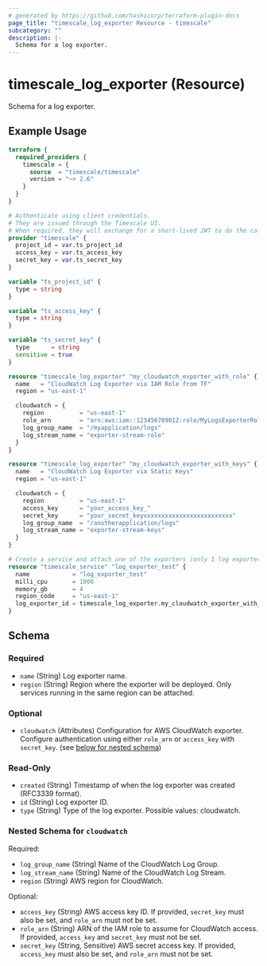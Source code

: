 ```yaml
---
# generated by https://github.com/hashicorp/terraform-plugin-docs
page_title: "timescale_log_exporter Resource - timescale"
subcategory: ""
description: |-
  Schema for a log exporter.
---
```


# timescale_log_exporter (Resource)

Schema for a log exporter.

## Example Usage

```terraform
terraform {
  required_providers {
    timescale = {
      source  = "timescale/timescale"
      version = "~> 2.6"
    }
  }
}

# Authenticate using client credentials.
# They are issued through the Timescale UI.
# When required, they will exchange for a short-lived JWT to do the calls.
provider "timescale" {
  project_id = var.ts_project_id
  access_key = var.ts_access_key
  secret_key = var.ts_secret_key
}

variable "ts_project_id" {
  type = string
}

variable "ts_access_key" {
  type = string
}

variable "ts_secret_key" {
  type      = string
  sensitive = true
}

resource "timescale_log_exporter" "my_cloudwatch_exporter_with_role" {
  name   = "CloudWatch Log Exporter via IAM Role from TF"
  region = "us-east-1"

  cloudwatch = {
    region          = "us-east-1"
    role_arn        = "arn:aws:iam::123456789012:role/MyLogsExporterRole"
    log_group_name  = "/myapplication/logs"
    log_stream_name = "exporter-stream-role"
  }
}

resource "timescale_log_exporter" "my_cloudwatch_exporter_with_keys" {
  name   = "CloudWatch Log Exporter via Static Keys"
  region = "us-east-1"

  cloudwatch = {
    region          = "us-east-1"
    access_key      = "your_access_key_"
    secret_key      = "your_secret_keyxxxxxxxxxxxxxxxxxxxxxxxxx"
    log_group_name  = "/anotherapplication/logs"
    log_stream_name = "exporter-stream-keys"
  }
}

# Create a service and attach one of the exporters (only 1 log exporter can be attached at the same time)
resource "timescale_service" "log_exporter_test" {
  name            = "log_exporter_test"
  milli_cpu       = 1000
  memory_gb       = 4
  region_code     = "us-east-1"
  log_exporter_id = timescale_log_exporter.my_cloudwatch_exporter_with_keys.id
}
```

<!-- schema generated by tfplugindocs -->
## Schema

### Required

- `name` (String) Log exporter name.
- `region` (String) Region where the exporter will be deployed. Only services running in the same region can be attached.

### Optional

- `cloudwatch` (Attributes) Configuration for AWS CloudWatch exporter. Configure authentication using either `role_arn` or `access_key` with `secret_key`. (see [below for nested schema](#nestedatt--cloudwatch))

### Read-Only

- `created` (String) Timestamp of when the log exporter was created (RFC3339 format).
- `id` (String) Log exporter ID.
- `type` (String) Type of the log exporter. Possible values: cloudwatch.

<a id="nestedatt--cloudwatch"></a>
### Nested Schema for `cloudwatch`

Required:

- `log_group_name` (String) Name of the CloudWatch Log Group.
- `log_stream_name` (String) Name of the CloudWatch Log Stream.
- `region` (String) AWS region for CloudWatch.

Optional:

- `access_key` (String) AWS access key ID. If provided, `secret_key` must also be set, and `role_arn` must not be set.
- `role_arn` (String) ARN of the IAM role to assume for CloudWatch access. If provided, `access_key` and `secret_key` must not be set.
- `secret_key` (String, Sensitive) AWS secret access key. If provided, `access_key` must also be set, and `role_arn` must not be set.
